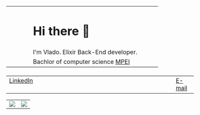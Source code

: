 
  <table>
    <tr>
      <td>
      <td>
      <td>
      <td>
      <td><h1>Hi there 👋</h1></td>
      <td>
      <td>
      <td>
    </tr>
    <tr>
      <td>
      <td>
      <td>
      <td>
      <td>I'm Vlado. Elixir Back-End developer. </td>
      <td>
      <td>
      <td>
    </tr>
    <tr>
      <td>
      <td>
      <td>
      <td>
      <td>Bachlor of computer science <a href="https://mpei.ru/Pages/default.aspx">MPEI</a></td>
      <td>
      <td>
      <td>
    </tr>
   
  </table>

<h3 display="flex">
  <table>
    <tr>
      <td valign="top"> <a href="https://www.linkedin.com/in/vlado-plavsic-197b98202/">LinkedIn</a></td>
      <td>
      <td>
      <td>
      <td>
      <td>
      <td>
      <td>
      <td>
      <td>
      <td>
      <td>
      <td>
      <td>
      <td>
      <td>
      <td>
      <td>
      <td>
      <td>
      <td>
      <td>
      <td>
      <td>
      <td valign="top"><a href="mailto:plavsicvlado98@gmail.com">E-mail</a></td>
    </tr>
  </table>
</h3>

<table>
  <tr>
    <td valign="top"><img src="https://github-readme-stats.vercel.app/api/top-langs/?username=vladoplavsic&layout=compact&show_icons=true&title_color=ffffff&icon_color=34abeb&text_color=daf7dc&bg_color=151515"/></td>
    <td valign="top"><img src="https://github-readme-stats.vercel.app/api?username=vladoplavsic&show_icons=true&title_color=ffffff&icon_color=34abeb&text_color=daf7dc&bg_color=151515"/></td>
  </tr>
</table>

<!--
**VladoPlavsic/VladoPlavsic** is a ✨ _special_ ✨ repository because its `README.md` (this file) appears on your GitHub profile.

Here are some ideas to get you started:

- 🔭 I’m currently working on ...
- 🌱 I’m currently learning ...
- 👯 I’m looking to collaborate on ...
- 🤔 I’m looking for help with ...
- 💬 Ask me about ...
- 📫 How to reach me: ...
- 😄 Pronouns: ...
- ⚡ Fun fact: ...
-->
